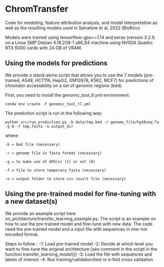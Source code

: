 # ChromTransfer
Code for modeling, feature attribution analysis, and model interpretation as well as the resulting models used in Salvatore et al, 2022 (BioRxiv).

Models were trained using tensorflow-gpu==1.14 and keras (version 3.2.1) on a Linux SMP Debian 4.19.208-1 x86_64 machine using NVIDIA Quadro RTX 6000 cards with 24 GB of VRAM.

    
## Using the models for predictions

We provide a stand-alone script that allows you to use the 7 models (pre-trained, A549, HCT116, HepG2, GM12878, K562, MCF7) for predictions of chromatin accessibility on a set of genomic regions (bed). 

First, you need to install the genomic_tool_tl.yml environment:
    
    conda env create -f genomic_tool_tl.yml 

The prediction script is run in the following way:
  
    python src/run_prediction.py -b data/tmp.bed -r genome_file/hg38seq.fa -g 0 -f tmp.fasta -o output_dir
  
where:
  
    -b = bed file (necessary)
    
    -r = genome file in fasta format (necessary)
    
    -g = to make use of GPU(s) (1) or not (0)
    
    -f = file to store temporary fasta (necessary)
    
    -o = output folder to store csv result file (necessary)
    
## Using the pre-trained model for fine-tuning with a new dataset(s)

We provide an example script here nn_architecture/transfer_learning_example.py. The script is an example on how to use the pre-trained model and fine-tune with new data. The code need the pre-trained model and a input file with sequences in one-hot encoded format.

Steps to follow :
    -1: Load pre-trained model
    -2: Decide at which level you want to fine-tune the original architecture [see comment in the script in the function transfer_learning_model()]
    -3: Load the file with sequences and labels of interest
    -4: Run training/validation/test or k-fold cross validation

